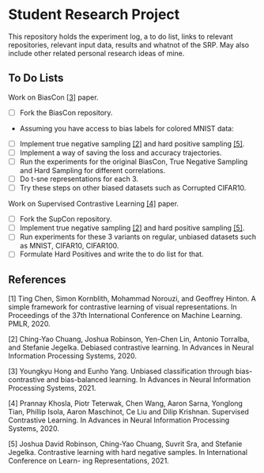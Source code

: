 # Student Research Project

This repository holds the experiment log, a to do list, links to relevant repositories, relevant input data, results and whatnot of the SRP. May also include other related personal research ideas of mine. 

## To Do Lists

Work on BiasCon [[3]](#3) paper. 
- [ ] Fork the BiasCon repository.
- Assuming you have access to bias labels for colored MNIST data:
- [ ] Implement true negative sampling [[2]](#2) and hard positive sampling [[5]](#5).
- [ ] Implement a way of saving the loss and accuracy trajectories. 
- [ ] Run the experiments for the original BiasCon, True Negative Sampling and Hard Sampling for different correlations.
- [ ] Do t-sne representations for each 3.
- [ ] Try these steps on other biased datasets such as Corrupted CIFAR10.  

Work on Supervised Contrastive Learning [[4]](#4) paper.
- [ ] Fork the SupCon repository.
- [ ] Implement true negative sampling [[2]](#2) and hard positive sampling [[5]](#5).
- [ ] Run experiments for these 3 variants on regular, unbiased datasets such as MNIST, CIFAR10, CIFAR100. 
- [ ] Formulate Hard Positives and write the to do list for that. 

## References

<a id="1">[1]</a> 
Ting Chen, Simon Kornblith, Mohammad Norouzi, and Geoffrey Hinton. A simple
framework for contrastive learning of visual representations. In Proceedings of the
37th International Conference on Machine Learning. PMLR, 2020.

<a id="2">[2]</a> 
Ching-Yao Chuang, Joshua Robinson, Yen-Chen Lin, Antonio Torralba, and Stefanie
Jegelka. Debiased contrastive learning. In Advances in Neural Information Processing
Systems, 2020.

<a id="3">[3]</a>
Youngkyu Hong and Eunho Yang. Unbiased classification through bias-contrastive
and bias-balanced learning. In Advances in Neural Information Processing Systems,
2021.

<a id="4">[4]</a> 
Prannay Khosla, Piotr Teterwak, Chen Wang, Aaron Sarna, Yonglong Tian, Phillip Isola, Aaron Maschinot, Ce Liu and Dilip Krishnan. Supervised Contrastive Learning. In Advances in Neural Information Processing Systems, 2020. 

<a id="5">[5]</a> 
Joshua David Robinson, Ching-Yao Chuang, Suvrit Sra, and Stefanie Jegelka. Contrastive learning with hard negative samples. In International Conference on Learn-
ing Representations, 2021.

